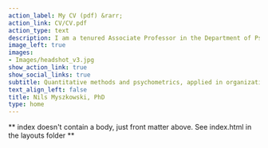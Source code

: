 ```yaml
---
action_label: My CV (pdf) &rarr;
action_link: CV/CV.pdf
action_type: text
description: I am a tenured Associate Professor in the Department of Psychology at Pace University, NYC, and freelance psychometrics and survey methods consultant. I received my PhD from Université René Descartes (France), and my main research interest is the application and improvement of psychometric methods to measure and understand creative, aesthetic and interpersonal skills, especially applied in occupational contexts. I have authored over 50 peer-reviewed publications and 3 packages for the statistical programming language R, and received the *2020 Berlyne Award for Outstanding Contributions by an Early Career Scholar* from the *American Psychological Association* (Division 10). I regularly collaborate with international researchers, especially from France (Université de Paris, IESEG Business School) and Belgium (Solvay Business School), and have worked as a psychometrics and statistics consultant for multiple international companies and R&D teams.
image_left: true
images:
- Images/headshot_v3.jpg
show_action_link: true
show_social_links: true
subtitle: Quantitative methods and psychometrics, applied in organizational, vocational, and educational contexts.
text_align_left: false
title: Nils Myszkowski, PhD
type: home
---
```


** index doesn't contain a body, just front matter above.
See index.html in the layouts folder **
